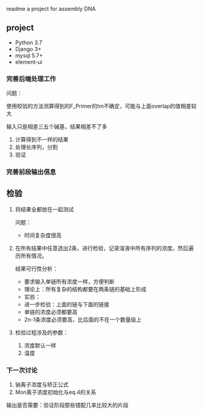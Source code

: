 readme
a project for assembly DNA

## project
* Python 3.7
* Django 3+
* mysql 5.7+
* element-ui


### 完善后端处理工作
问题： 

使用校验的方法测算得到的F_Primer的tm不确定，可能与上面overlap的值相差较大

输入只是相差三五个碱基，结果相差不了多

1. 计算得到不一样的结果
2. 处理长序列，分割
3. 验证

### 完善前段输出信息



## 检验
1. 将结果全都放在一起测试

    问题：
   * 时间复杂度很高
    
2. 在所有结果中任意选出2条，进行检验，记录溶液中所有序列的浓度。然后遍历所有情况。

    结果可行性分析：
   * 要求输入单链所有浓度一样，方便判断
   * 理论上：所有复杂的结构都要在两条链的基础上形成
   * 实验：
   * 进一步检验：上面的链与下面的链接
   * 单链的浓度必须都要高
   * 2n-1条浓度必须要高，比后面的不在一个数量级上
   
   
   
3. 检验过程涉及的参数：

   1. 浓度默认一样
   2. 温度
   
### 下一次讨论
   1. 钠离子浓度与矫正公式
   2. Mon离子浓度初始化与eq.4的关系

 
输出是否需要：验证阶段那些错配几率比较大的片段
